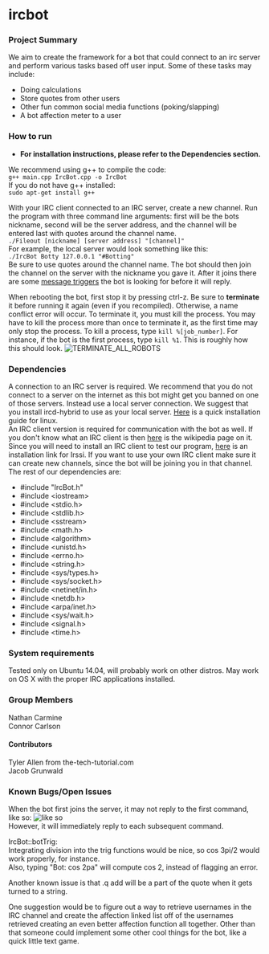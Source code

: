 # ircbot
### Project Summary
We aim to create the framework for a bot that could connect to an irc server and perform various tasks based off user input. Some of these tasks may include:
* Doing calculations
* Store quotes from other users
* Other fun common social media functions (poking/slapping)
* A bot affection meter to a user

### How to run
* **For installation instructions, please refer to the Dependencies section.**

We recommend using g++ to compile the code:  
`g++ main.cpp IrcBot.cpp -o IrcBot`  
If you do not have g++ installed:  
`sudo apt-get install g++`

With your IRC client connected to an IRC server, create a new channel. Run the program with three command line arguments: first will be the bots nickname, second will be the server address, and the channel will be entered last with quotes around the channel name.  
`./Fileout [nickname] [server address] "[channel]"`  
For example, the local server would look something like this:  
`./IrcBot Botty 127.0.0.1 "#Botting"`  
Be sure to use quotes around the channel name. The bot should then join the channel on the server with the nickname you gave it. After it joins there are some [message triggers](https://github.com/nathancarmine/ircbot/wiki/IRC-Bot-Response-Triggers) the bot is looking for before it will reply.

When rebooting the bot, first stop it by pressing ctrl-z. Be sure to **terminate** it before running it again (even if you recompiled). Otherwise, a name conflict error will occur. To terminate it, you must kill the process. You may have to kill the process more than once to terminate it, as the first time may only stop the process. To kill a process, type `kill %[job_number]`. For instance, if the bot is the first process, type `kill %1`. This is roughly how this should look.
![TERMINATE_ALL_ROBOTS](http://i.imgur.com/f8esBgL.png)

### Dependencies
A connection to an IRC server is required. We recommend that you do not connect to a server on the internet as this bot might get you banned on one of those servers. Instead use a local server connection. We suggest that you install ircd-hybrid to use as your local server. [Here](https://github.com/nathancarmine/ircbot/wiki/How-to-install-a-local-server) is a quick installation guide for linux.  
An IRC client version is required for communication with the bot as well. If you don't know what an IRC client is then [here](http://en.wikipedia.org/wiki/Internet_Relay_Chat) is the wikipedia page on it. Since you will need to install an IRC client to test our program, [here](https://github.com/nathancarmine/ircbot/wiki/Installing-and-Using-Irssi) is an installation link for Irssi. If you want to use your own IRC client make sure it can create new channels, since the bot will be joining you in that channel.  
The rest of our dependencies are:  
* \#include "IrcBot.h"  
* \#include \<iostream>  
* \#include \<stdio.h>  
* \#include \<stdlib.h>  
* \#include \<sstream>  
* \#include \<math.h>  
* \#include \<algorithm>  
* \#include \<unistd.h>  
* \#include \<errno.h>  
* \#include \<string.h>  
* \#include \<sys/types.h>  
* \#include \<sys/socket.h>  
* \#include \<netinet/in.h>  
* \#include \<netdb.h>  
* \#include \<arpa/inet.h>  
* \#include \<sys/wait.h>  
* \#include \<signal.h>  
* \#include \<time.h>  

### System requirements
Tested only on Ubuntu 14.04, will probably work on other distros. May work on OS X with the proper IRC applications installed. 
### Group Members
Nathan Carmine  
Connor Carlson
#### Contributors
Tyler Allen from the-tech-tutorial.com  
Jacob Grunwald  
### Known Bugs/Open Issues
When the bot first joins the server, it may not reply to the first command, like so: ![like so](http://i.imgur.com/NXMdAqd.png)  
However, it will immediately reply to each subsequent command.

IrcBot::botTrig:  
Integrating division into the trig functions would be nice, so cos 3pi/2 would work properly, for instance.  
Also, typing "Bot: cos 2pa" will compute cos 2, instead of flagging an error.

Another known issue is that .q add will be a part of the quote when it gets turned to a string.  

One suggestion would be to figure out a way to retrieve usernames in the IRC channel and create the affection linked list off of the usernames retrieved creating an even better affection function all together. Other than that someone could implement some other cool things for the bot, like a quick little text game. 

